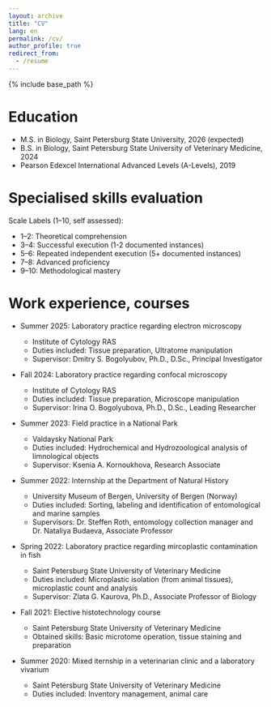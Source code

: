 ```yaml
---
layout: archive
title: "CV"
lang: en
permalink: /cv/
author_profile: true
redirect_from:
  - /resume
---
```


{% include base_path %}

Education
======
* M.S. in Biology, Saint Petersburg State University, 2026 (expected)
* B.S. in Biology, Saint Petersburg State University of Veterinary Medicine, 2024
* Pearson Edexcel International Advanced Levels (A-Levels), 2019

Specialised skills evaluation
======

<div id="radar-chart-1"></div>
<div id="radar-chart-2"></div>

<style>
.radar-chart {
  margin: 20px auto;
  font-family: var(--global-font-family, Arial, sans-serif);
  color: var(--global-text-color-light, #333);
}
.legend {
  cursor: pointer;
  font-size: 12px;
  font-family: inherit;
  fill: currentColor;
}
.legend:hover {
  font-weight: bold;
}
.tooltip {
  position: absolute;
  background: rgba(0,0,0,0.8);
  color: white;
  padding: 5px 10px;
  border-radius: 3px;
  pointer-events: none;
  opacity: 0;
  font-size: 14px;
  font-family: inherit;
}
.radar-area {
  stroke-width: 2px;
  fill-opacity: 0.3;
}
.grid-circle {
  fill: none;
  stroke: #ccc;
  stroke-width: 0.5px;
}
</style>

<script>
// Robust D3.js loader with local fallback
function loadD3() {
  return new Promise((resolve) => {
    if (typeof d3 !== 'undefined') return resolve();
    
    const script = document.createElement('script');
    script.src = 'https://d3js.org/d3.v7.min.js';
    script.onload = resolve;
    script.onerror = () => {
      const fallback = document.createElement('script');
      fallback.src = '/assets/js/d3.v7.min.js';
      document.head.appendChild(fallback);
      fallback.onload = resolve;
    };
    document.head.appendChild(script);
  });
}

// Main chart initialization
function initCharts() {
  // Get CSS variables with fallbacks
  const rootStyles = getComputedStyle(document.documentElement);
  const fontFamily = rootStyles.getPropertyValue('--global-font-family').trim() || 'Arial, sans-serif';
  const textColor = rootStyles.getPropertyValue('--global-text-color-light').trim() || '#333';

  // Chart 1 Data
  const skillsData1 = [
    { skill: 'Electron Microscopy (TEM)', level: 3 },
    { skill: 'Confocal Microscopy', level: 6 },
    { skill: 'Immunohistochemistry', level: 5 },
    { skill: 'FISH', level: 3 },
    { skill: 'Data analysis using R', level: 7 },
    { skill: 'ImageJ macros', level: 8 },
    { skill: 'Karyotyping', level: 3 }
  ];

  // Chart 2 Data
  const skillsData2 = [
    { skill: 'Non-coding RNA', level: 6 },
    { skill: 'Interfase nucleus', level: 8 },
    { skill: 'Eukaryotic transcription', level: 3 },
    { skill: 'Cytogenetics', level: 4 },
    { skill: 'Apoptosis', level: 5 },
    { skill: 'Vesicular transport', level: 7 },
    { skill: 'Gametogenesis', level: 5 },
    { skill: 'Cell signalling', level: 6 },
    { skill: 'Modern optical systems', level: 4 }
  ];

  // Initialize both charts with required parameters
  drawRadar1(skillsData1, fontFamily, textColor);
  drawRadar2(skillsData2, fontFamily, textColor);
}

function drawRadar1(skillsData, fontFamily, textColor) {
  const config = {
    width: 600,
    height: 600,
    levels: 5,
    maxValue: 10,
    color: '#4285F4',
    dotRadius: 5,
    fontFamily: fontFamily,
    textColor: textColor
  };

  const margin = { top: 80, right: 80, bottom: 80, left: 80 };
  const width = config.width - margin.left - margin.right;
  const height = config.height - margin.top - margin.bottom;
  const radius = Math.min(width, height) / 2;
  const angleSlice = (Math.PI * 2) / skillsData.length;

  const svg = d3.select("#radar-chart-1")
    .append("svg")
    .attr("width", config.width)
    .attr("height", config.height)
    .append("g")
    .attr("transform", `translate(${config.width/2},${config.height/2})`);

  const rScale = d3.scaleLinear()
    .range([0, radius])
    .domain([0, config.maxValue]);

  for (let i = 0; i < config.levels; i++) {
    const levelFactor = radius * ((i + 1) / config.levels);
    svg.append("circle")
      .attr("class", "grid-circle")
      .attr("r", levelFactor)
      .style("stroke-dasharray", i ? "3,3" : "none");
  }

  const axis = svg.selectAll(".axis")
    .data(skillsData)
    .enter()
    .append("g")
    .attr("class", "axis");

  axis.append("line")
    .attr("x2", (d, i) => radius * Math.cos(angleSlice * i - Math.PI/2))
    .attr("y2", (d, i) => radius * Math.sin(angleSlice * i - Math.PI/2))
    .attr("class", "line")
    .style("stroke", "#ccc")
    .style("stroke-width", "1px");

  axis.append("text")
    .attr("class", "legend")
    .attr("x", (d, i) => (radius + 20) * Math.cos(angleSlice * i - Math.PI/2))
    .attr("y", (d, i) => (radius + 20) * Math.sin(angleSlice * i - Math.PI/2))
    .attr("text-anchor", "middle")
    .style("font-family", config.fontFamily)
    .style("fill", config.textColor)
    .text(d => d.skill);

  const radarLine = d3.lineRadial()
    .curve(d3.curveLinearClosed)
    .radius(d => rScale(d.level))
    .angle((d, i) => i * angleSlice);

  svg.append("path")
    .datum(skillsData)
    .attr("class", "radar-area")
    .attr("d", radarLine)
    .style("fill", config.color)
    .style("stroke", config.color)
    .style("stroke-width", "2px");

  svg.selectAll(".radar-dot")
    .data(skillsData)
    .enter()
    .append("circle")
    .attr("class", "radar-dot")
    .attr("r", config.dotRadius)
    .attr("cx", (d, i) => rScale(d.level) * Math.cos(angleSlice * i - Math.PI/2))
    .attr("cy", (d, i) => rScale(d.level) * Math.sin(angleSlice * i - Math.PI/2))
    .style("fill", config.color)
    .on("mouseover", function(e, d) {
      d3.select(this).attr("r", config.dotRadius * 1.5);
      tooltip.transition().style("opacity", 1);
      tooltip.html(`${d.skill}<br>Level: ${d.level}`)
        .style("left", `${e.pageX}px`)
        .style("top", `${e.pageY - 28}px`);
    })
    .on("mouseout", function() {
      d3.select(this).attr("r", config.dotRadius);
      tooltip.transition().style("opacity", 0);
    });

  const tooltip = d3.select("#radar-chart-1")
    .append("div")
    .attr("class", "tooltip")
    .style("font-family", config.fontFamily);
}

function drawRadar2(skillsData, fontFamily, textColor) {
  const config = {
    width: 600,
    height: 600,
    levels: 5,
    maxValue: 10,
    color: '#F47142',
    dotRadius: 5,
    fontFamily: fontFamily,
    textColor: textColor
  };

  const margin = { top: 80, right: 80, bottom: 80, left: 80 };
  const width = config.width - margin.left - margin.right;
  const height = config.height - margin.top - margin.bottom;
  const radius = Math.min(width, height) / 2;
  const angleSlice = (Math.PI * 2) / skillsData.length;

  const svg = d3.select("#radar-chart-2")
    .append("svg")
    .attr("width", config.width)
    .attr("height", config.height)
    .append("g")
    .attr("transform", `translate(${config.width/2},${config.height/2})`);

  const rScale = d3.scaleLinear()
    .range([0, radius])
    .domain([0, config.maxValue]);

  for (let i = 0; i < config.levels; i++) {
    const levelFactor = radius * ((i + 1) / config.levels);
    svg.append("circle")
      .attr("class", "grid-circle")
      .attr("r", levelFactor)
      .style("stroke-dasharray", i ? "3,3" : "none");
  }

  const axis = svg.selectAll(".axis")
    .data(skillsData)
    .enter()
    .append("g")
    .attr("class", "axis");

  axis.append("line")
    .attr("x2", (d, i) => radius * Math.cos(angleSlice * i - Math.PI/2))
    .attr("y2", (d, i) => radius * Math.sin(angleSlice * i - Math.PI/2))
    .attr("class", "line")
    .style("stroke", "#ccc")
    .style("stroke-width", "1px");

  axis.append("text")
    .attr("class", "legend")
    .attr("x", (d, i) => (radius + 20) * Math.cos(angleSlice * i - Math.PI/2))
    .attr("y", (d, i) => (radius + 20) * Math.sin(angleSlice * i - Math.PI/2))
    .attr("text-anchor", "middle")
    .style("font-family", config.fontFamily)
    .style("fill", config.textColor)
    .text(d => d.skill);

  const radarLine = d3.lineRadial()
    .curve(d3.curveLinearClosed)
    .radius(d => rScale(d.level))
    .angle((d, i) => i * angleSlice);

  svg.append("path")
    .datum(skillsData)
    .attr("class", "radar-area")
    .attr("d", radarLine)
    .style("fill", config.color)
    .style("stroke", config.color)
    .style("stroke-width", "2px");

  svg.selectAll(".radar-dot")
    .data(skillsData)
    .enter()
    .append("circle")
    .attr("class", "radar-dot")
    .attr("r", config.dotRadius)
    .attr("cx", (d, i) => rScale(d.level) * Math.cos(angleSlice * i - Math.PI/2))
    .attr("cy", (d, i) => rScale(d.level) * Math.sin(angleSlice * i - Math.PI/2))
    .style("fill", config.color)
    .on("mouseover", function(e, d) {
      d3.select(this).attr("r", config.dotRadius * 1.5);
      tooltip.transition().style("opacity", 1);
      tooltip.html(`${d.skill}<br>Level: ${d.level}`)
        .style("left", `${e.pageX}px`)
        .style("top", `${e.pageY - 28}px`);
    })
    .on("mouseout", function() {
      d3.select(this).attr("r", config.dotRadius);
      tooltip.transition().style("opacity", 0);
    });

  const tooltip = d3.select("#radar-chart-2")
    .append("div")
    .attr("class", "tooltip")
    .style("font-family", config.fontFamily);
}

// Start everything when page loads
document.addEventListener('DOMContentLoaded', () => {
  loadD3().then(initCharts);
});
</script>

Scale Labels (1–10, self assessed):
* 1–2: Theoretical comprehension
* 3–4: Successful execution (1-2 documented instances)
* 5–6: Repeated independent execution (5+ documented instances)
* 7–8: Advanced proficiency
* 9–10: Methodological mastery

Work experience, courses
======
* Summer 2025: Laboratory practice regarding electron microscopy
  * Institute of Cytology RAS
  * Duties included: Tissue preparation, Ultratome manipulation 
  * Supervisor: Dmitry S. Bogolyubov, Ph.D., D.Sc., Principal Investigator

* Fall 2024: Laboratory practice regarding confocal microscopy 
  * Institute of Cytology RAS
  * Duties included: Tissue preparation, Microscope manipulation
  * Supervisor: Irina O. Bogolyubova, Ph.D., D.Sc., Leading Researcher

* Summer 2023: Field practice in a National Park
  * Valdaysky National Park
  * Duties included: Hydrochemical and Hydrozoological analysis of limnological objects
  * Supervisor: Ksenia A. Kornoukhova, Research Associate

* Summer 2022: Internship at the Department of Natural History
  * University Museum of Bergen, University of Bergen (Norway)
  * Duties included: Sorting, labeling and identification of entomological and marine samples
  * Supervisors: Dr. Steffen Roth, entomology collection manager and Dr. Nataliya Budaeva, Associate Professor

* Spring 2022: Laboratory practice regarding mircoplastic contamination in fish
  * Saint Petersburg State University of Veterinary Medicine
  * Duties included: Microplastic isolation (from animal tissues), microplastic count and analysis
  * Supervisor: Zlata G. Kaurova, Ph.D., Associate Professor of Biology 

* Fall 2021: Elective histotechnology course
  * Saint Petersburg State University of Veterinary Medicine
  * Obtained skills: Basic microtome operation, tissue staining and preparation

* Summer 2020: Mixed iternship in a veterinarian clinic and a laboratory vivarium
  * Saint Petersburg State University of Veterinary Medicine
  * Duties included: Inventory management, animal care